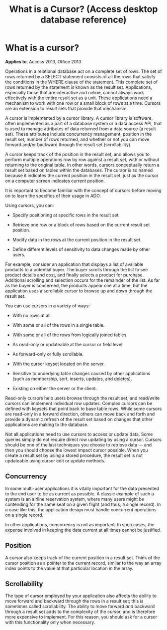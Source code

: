 ﻿---
title: What is a Cursor?  (Access desktop database reference)
TOCTitle: What is a Cursor?
ms:assetid: cc70d941-05e0-9b14-1c5d-6b1a5802f546
ms:mtpsurl: https://msdn.microsoft.com/library/JJ250013(v=office.15)
ms:contentKeyID: 48547738
ms.date: 09/18/2015
mtps_version: v=office.15
---

# What is a cursor?


**Applies to**: Access 2013, Office 2013

Operations in a relational database act on a complete set of rows. The set of rows returned by a SELECT statement consists of all the rows that satisfy the conditions in the WHERE clause of the statement. This complete set of rows returned by the statement is known as the result set. Applications, especially those that are interactive and online, cannot always work effectively with the entire result set as a unit. These applications need a mechanism to work with one row or a small block of rows at a time. Cursors are an extension to result sets that provide that mechanism.

A cursor is implemented by a cursor library. A cursor library is software, often implemented as a part of a database system or a data access API, that is used to manage attributes of data returned from a data source (a result set). These attributes include concurrency management, position in the result set, number of rows returned, and whether or not you can move forward and/or backward through the result set (scrollability).

A cursor keeps track of the position in the result set, and allows you to perform multiple operations row by row against a result set, with or without returning to the original table. In other words, cursors conceptually return a result set based on tables within the databases. The cursor is so named because it indicates the current position in the result set, just as the cursor on a computer screen indicates current position.

It is important to become familiar with the concept of cursors before moving on to learn the specifics of their usage in ADO.

Using cursors, you can:

  - Specify positioning at specific rows in the result set.

  - Retrieve one row or a block of rows based on the current result set position.

  - Modify data in the rows at the current position in the result set.

  - Define different levels of sensitivity to data changes made by other users.

For example, consider an application that displays a list of available products to a potential buyer. The buyer scrolls through the list to see product details and cost, and finally selects a product for purchase. Additional scrolling and selection occurs for the remainder of the list. As far as the buyer is concerned, the products appear one at a time, but the application uses a scrollable cursor to browse up and down through the result set.

You can use cursors in a variety of ways:

  - With no rows at all.

  - With some or all of the rows in a single table.

  - With some or all of the rows from logically joined tables.

  - As read-only or updateable at the cursor or field level.

  - As forward-only or fully scrollable.

  - With the cursor keyset located on the server.

  - Sensitive to underlying table changes caused by other applications (such as membership, sort, inserts, updates, and deletes).

  - Existing on either the server or the client.

Read-only cursors help users browse through the result set, and read/write cursors can implement individual row updates. Complex cursors can be defined with keysets that point back to base table rows. While some cursors are read-only in a forward direction, others can move back and forth and provide a dynamic refresh of the result set based on changes that other applications are making to the database.

Not all applications need to use cursors to access or update data. Some queries simply do not require direct row updating by using a cursor. Cursors should be one of the last techniques you choose to retrieve data — and then you should choose the lowest impact cursor possible. When you create a result set by using a stored procedure, the result set is not updateable using cursor edit or update methods.

## Concurrency

In some multi-user applications it is vitally important for the data presented to the end user to be as current as possible. A classic example of such a system is an airline reservation system, where many users might be contending for the same seat on a given flight (and thus, a single record). In a case like this, the application design must handle concurrent operations on a single record.

In other applications, concurrency is not as important. In such cases, the expense involved in keeping the data current at all times cannot be justified.

## Position

A cursor also keeps track of the current position in a result set. Think of the cursor position as a pointer to the current record, similar to the way an array index points to the value at that particular location in the array.

## Scrollability

The type of cursor employed by your application also affects the ability to move forward and backward through the rows in a result set; this is sometimes called scrollability. The ability to move forward *and* backward through a result set adds to the complexity of the cursor, and is therefore more expensive to implement. For this reason, you should ask for a cursor with this functionality only when necessary.

